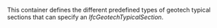 This container defines the different predefined types of geotech typical sections that can specify an _IfcGeotechTypicalSection_.
